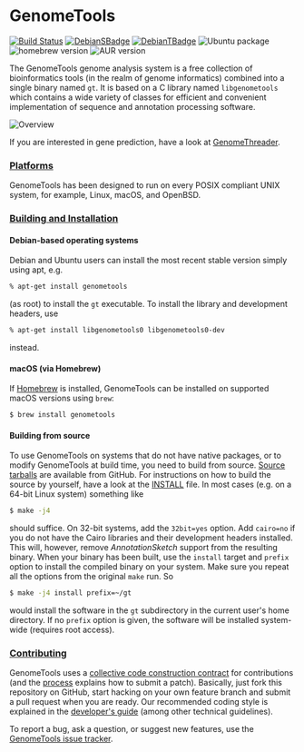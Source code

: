 # GenomeTools
[![Build Status](https://img.shields.io/github/workflow/status/genometools/genometools/ci.yaml)](https://github.com/genometools/genometools/actions/workflows/build.yaml) [![DebianSBadge](https://badges.debian.net/badges/debian/stable/genometools/version.svg)](https://packages.debian.org/stable/genometools) [![DebianTBadge](https://badges.debian.net/badges/debian/testing/genometools/version.svg)](https://packages.debian.org/testing/genometools) ![Ubuntu package](https://img.shields.io/ubuntu/v/genometools) ![homebrew version](https://img.shields.io/homebrew/v/genometools) ![AUR version](https://img.shields.io/aur/version/genometools)

The GenomeTools genome analysis system is a free collection of bioinformatics
tools (in the realm of genome informatics) combined into a single binary named
`gt`. It is based on a C library named `libgenometools` which contains a wide
variety of classes for efficient and convenient implementation of sequence and
annotation processing software.

![Overview](https://raw.github.com/genometools/genometools/master/www/github/assets/overview.png)

If you are interested in gene prediction, have a look at
[GenomeThreader](http://genomethreader.org).

### [Platforms](#platforms)

GenomeTools has been designed to run on every POSIX compliant UNIX system, for
example, Linux, macOS, and OpenBSD.

### [Building and Installation](#build-install)

#### Debian-based operating systems

Debian and Ubuntu users can install the most recent
stable version simply using apt, e.g.
```bash
% apt-get install genometools
```
(as root) to install the `gt` executable. To install the library and development headers, use
```bash
% apt-get install libgenometools0 libgenometools0-dev
```
instead.

#### macOS (via Homebrew)

If [Homebrew](https://brew.sh) is installed, GenomeTools can be installed on
supported macOS versions using `brew`:
```bash
$ brew install genometools
```

#### Building from source

To use GenomeTools on systems that do not have native packages, or to modify
GenomeTools at build time, you need to build from source.
[Source tarballs](https://github.com/genometools/genometools/releases) are
available from GitHub. For instructions on how to build the source by yourself,
have a look at the
[INSTALL](https://github.com/genometools/genometools/blob/master/INSTALL) file.
In most cases (e.g. on a 64-bit Linux system) something like
```bash
$ make -j4
```
should suffice. On 32-bit systems, add the `32bit=yes` option. Add `cairo=no` if
you do not have the Cairo libraries and their development headers installed.
This will, however, remove *AnnotationSketch* support from the resulting binary.
When your binary has been built, use the `install` target and `prefix` option to
install the compiled binary on your system. Make sure you repeat all the options
from the original `make` run. So
```bash
$ make -j4 install prefix=~/gt
```
would install the software in the `gt` subdirectory in the current user's home
directory. If no `prefix` option is given, the software will be installed
system-wide (requires root access).

### [Contributing](#contributing)

GenomeTools uses a
[collective code construction contract](http://genometools.org/contract.html)
for contributions (and the [process](http://genometools.org/contribute.html)
explains how to submit a patch). Basically, just fork this repository on GitHub,
start hacking on your own feature branch and submit a pull request when you are
ready. Our recommended coding style is explained in the
[developer's guide](http://genometools.org/documents/devguide.pdf) (among other
technical guidelines).

To report a bug, ask a question, or suggest new features, use the
[GenomeTools issue tracker](https://github.com/genometools/genometools/issues).
